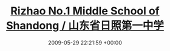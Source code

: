 ---
layout: post
title:  "<a href=\"http://www.rzyz.org.cn\" target=\"_blank\">Rizhao No.1 Middle School of Shandong / 山东省日照第一中学</a>"
date:   2009-05-29 22:21:59 +00:00
image: /images/crv19.png
categories: xue
tags:
  - Key High School of Shandong Province
  - Shandong Province Teaching Demonstration School

sc: "<em>High School Diploma, Sep. 2015 - Jun. 2018</em>"
F1: "Gaokao Subjects Taken: Chinese, Mathematics, English, Science Comprehensive (Physics, Chemistry, Biology)"

city: Rizhao, China

roles:
  - title: "Deputy Director of the Community Management Department, Student Union"
  - title: "Founder and first president of the Model United Nations Club"
  - title: "Core members of the Speech and Debate Club"
  - title: "Assistant to the president of the Anime Research Club, participant in the club reorganization plan"
  - title: "Photography Club Member"
---